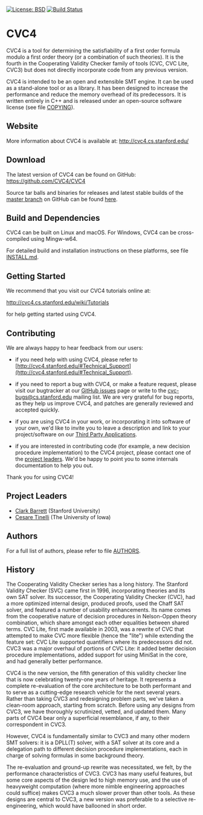 [![License: BSD](
    https://img.shields.io/badge/License-BSD%203--Clause-blue.svg)](
        https://opensource.org/licenses/BSD-3-Clause)
[![Build Status](
    https://travis-ci.org/CVC4/CVC4.svg?branch=master)](
        https://travis-ci.org/CVC4/CVC4)

CVC4
===============================================================================

CVC4 is a tool for determining the satisfiability of a first order formula
modulo a first order theory (or a combination of such theories).  It is the
fourth in the Cooperating Validity Checker family of tools (CVC, CVC Lite,
CVC3) but does not directly incorporate code from any previous version.

CVC4 is intended to be an open and extensible SMT engine.  It can be used as a
stand-alone tool or as a library.  It has been designed to increase the
performance and reduce the memory overhead of its predecessors.  It is written
entirely in C++ and is released under an open-source software license (see file
[COPYING](https://github.com/CVC4/CVC4/blob/master/COPYING)).


Website
-------------------------------------------------------------------------------

More information about CVC4 is available at:
http://cvc4.cs.stanford.edu/

Download
-------------------------------------------------------------------------------

The latest version of CVC4 can be found on GitHub:
https://github.com/CVC4/CVC4

Source tar balls and binaries for releases and latest stable builds of the
[master branch](https://github.com/CVC4/CVC4) on GitHub can be
found [here](http://cvc4.cs.stanford.edu/downloads).


Build and Dependencies
-------------------------------------------------------------------------------

CVC4 can be built on Linux and macOS.  For Windows, CVC4 can be cross-compiled
using Mingw-w64.

For detailed build and installation instructions on these platforms,
see file [INSTALL.md](https://github.com/CVC4/CVC4/blob/master/INSTALL.md).


Getting Started
-------------------------------------------------------------------------------

We recommend that you visit our CVC4 tutorials online at:

  http://cvc4.cs.stanford.edu/wiki/Tutorials

for help getting started using CVC4.


Contributing
-------------------------------------------------------------------------------

We are always happy to hear feedback from our users:

* if you need help with using CVC4, please refer to
  [http://cvc4.stanford.edu/#Technical_Support](http://cvc4.stanford.edu/#Technical_Support).

* if you need to report a bug with CVC4, or make a feature request, please
  visit our bugtracker at our
  [GitHub issues](https://github.com/CVC4/CVC4/issues) page or write to the
  cvc-bugs@cs.stanford.edu mailing list.  We are very grateful for bug reports,
  as they help us improve CVC4, and patches are generally reviewed and accepted
  quickly.

* if you are using CVC4 in your work, or incorporating it into software of your
  own, we'd like to invite you to leave a description and link to your
  project/software on our [Third Party Applications](http://cvc4.cs.stanford.edu/wiki/Public:Third_Party_Applications).

* if you are interested in contributing code (for example, a new
  decision procedure implementation) to the CVC4 project, please
  contact one of the [project leaders](#project_leaders).
  We'd be happy to point you to some internals documentation to help you out.

Thank you for using CVC4!


Project Leaders
-------------------------------------------------------------------------------

* [Clark Barrett](http://theory.stanford.edu/~barrett/) (Stanford University)
* [Cesare Tinelli](http://homepage.cs.uiowa.edu/~tinelli/) (The University of Iowa)


Authors
-------------------------------------------------------------------------------

For a full list of authors, please refer to file
[AUTHORS](https://github.com/CVC4/CVC4/blob/master/AUTHORS).

History
-------------------------------------------------------------------------------

The Cooperating Validity Checker series has a long history.  The Stanford
Validity Checker (SVC) came first in 1996, incorporating theories and its own
SAT solver.  Its successor, the Cooperating Validity Checker (CVC), had a more
optimized internal design, produced proofs, used the Chaff SAT solver, and
featured a number of usability enhancements.  Its name comes from the
cooperative nature of decision procedures in Nelson-Oppen theory combination,
which share amongst each other equalities between shared terms.
CVC Lite, first made available in 2003, was a rewrite of CVC that attempted to
make CVC more flexible (hence the "lite") while extending the feature set: CVC
Lite supported quantifiers where its predecessors did not.  CVC3 was a major
overhaul of portions of CVC Lite: it added better decision procedure
implementations, added support for using MiniSat in the core, and had generally
better performance.

CVC4 is the new version, the fifth generation of this validity checker line
that is now celebrating twenty-one years of heritage.  It represents a complete
re-evaluation of the core architecture to be both performant and to serve as a
cutting-edge research vehicle for the next several years.  Rather than taking
CVC3 and redesigning problem parts, we've taken a clean-room approach, starting
from scratch.  Before using any designs from CVC3, we have thoroughly
scrutinized, vetted, and updated them.  Many parts of CVC4 bear only a
superficial resemblance, if any, to their correspondent in CVC3.

However, CVC4 is fundamentally similar to CVC3 and many other modern SMT
solvers: it is a DPLL(T) solver, with a SAT solver at its core and a delegation
path to different decision procedure implementations, each in charge of solving
formulas in some background theory.

The re-evaluation and ground-up rewrite was necessitated, we felt, by the
performance characteristics of CVC3.  CVC3 has many useful features, but some
core aspects of the design led to high memory use, and the use of heavyweight
computation (where more nimble engineering approaches could suffice) makes CVC3
a much slower prover than other tools.  As these designs are central to CVC3, a
new version was preferable to a selective re-engineering, which would have
ballooned in short order.


